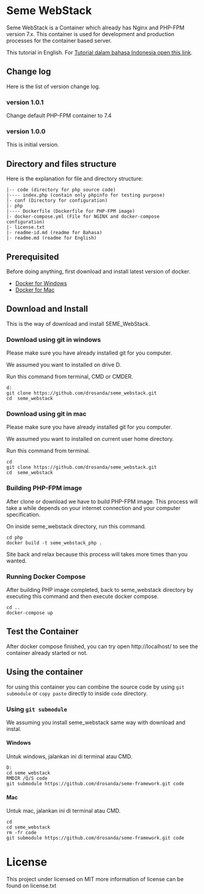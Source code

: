 # Seme WebStack
Seme WebStack is a Container which already has Nginx and PHP-FPM version 7.x. This container is used for development and production processes for the container based server.

This tutorial in English. For [Tutorial dalam bahasa Indonesia open this link](https://github.com/drosanda/seme_webstack/blob/master/readme-id.md).

## Change log
Here is the list of version change log.

### version 1.0.1
Change default PHP-FPM container to 7.4

### version 1.0.0
This is initial version.

## Directory and files structure

Here is the explanation for file and directory structure:

```
|-- code (directory for php source code)
|---- index.php (contain only phpinfo for testing purpose)
|- conf (Directory for configuration)
|- php
|---- Dockerfile (Dockerfile for PHP-FPM image)
|- docker-compose.yml (File for NGINX and docker-compose configuration)
|- license.txt
|- readme-id.md (readme for Bahasa)
|- readme.md (readme for English)
```

## Prerequisited
Before doing anything, first download and install latest version of docker.
- [Docker for Windows](https://hub.docker.com/editions/community/docker-ce-desktop-windows/)
- [Docker for Mac](https://hub.docker.com/editions/community/docker-ce-desktop-mac/)

## Download and Install

This is the way of download and install SEME_WebStack.

### Download using git in windows

Please make sure you have already installed git for you computer.

We assumed you want to installed on drive D.

Run this command from terminal, CMD or CMDER.
```
d:
git clone https://github.com/drosanda/seme_webstack.git
cd  seme_webstack
```
### Download using git in mac

Please make sure you have already installed git for you computer.

We assumed you want to installed on current user home directory.

Run this command from terminal.

```
cd
git clone https://github.com/drosanda/seme_webstack.git
cd  seme_webstack
```

### Building PHP-FPM image

After clone or download we have to build PHP-FPM image.
This process will take a while depends on your internet connection and your computer specification.

On inside seme_webstack directory, run this command.

```
cd php
docker build -t seme_webstack_php .
```

Site back and relax because this process will takes more times than you wanted.

### Running Docker Compose
After building PHP image completed, back to seme_webstack directory by executing this command and then execute docker compose.

```
cd ..
docker-compose up
```

## Test the Container
After docker compose finished, you can try open http://localhost/ to see the container already started or not.


## Using the container

for using this container you can combine the source code by using `git submodule` or `copy paste` directly to inside `code` directory.

### Using `git submodule`

We assuming you install seme_webstack same way with download and instal.

#### Windows

Untuk windows, jalankan ini di terminal atau CMD.
```
D:
cd seme_webstack
RMDIR /Q/S code
git submodule https://github.com/drosanda/seme-framework.git code
```

#### Mac

Untuk mac, jalankan ini di terminal atau CMD.
```
cd
cd seme_webstack
rm -fr code
git submodule https://github.com/drosanda/seme-framework.git code
```

# License
This project under licensed on MIT more information of license can be found on license.txt
